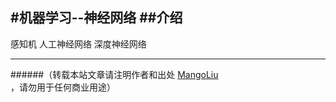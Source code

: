 ﻿#机器学习--神经网络
##介绍
--------------------------------
感知机
人工神经网络
深度神经网络


--------------------------------
######（转载本站文章请注明作者和出处 <a href="https://github.com/MangoLiu">MangoLiu</a> ，请勿用于任何商业用途）

